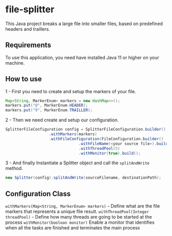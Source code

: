 # file-splitter
This Java project breaks a large file into smaller files, based on predefined headers and traillers.

## Requirements
To use this application, you need have installed Java 11 or higher on your machine.

## How to use

1 - First you need to create and setup the markers of your file.


```java
Map<String, MarkerEnum> markers = new HashMap<>();
markers.put("@", MarkerEnum.HEADER);
markers.put("9", MarkerEnum.TRAILLER);
```



2 - Then we need create and  setup our configuration.

```java
SplitterFileConfiguration config = SplitterFileConfiguration.builder()
				   .withMarkers(markers)
				   .withFileConfiguration(FileConfiguration.builder()
								.withFileName(<your source file>).build())
								.withThreadPool(5)
								.withMonitor(true).build();
```

3 - And finally Instantiate a Splitter object and call the ``splitAndWrite`` method.

```java
new Splitter(config).splitAndWrite(sourceFilename, destinationPath);
```

## Configuration Class
``withMarkers(Map<String, MarkerEnum> markers)`` - Define what are the file markers that represents a unique file result.
``withThreadPool(Integer threadPool)`` - Define how many threads are going to be started at the process
``withMonitor(boolean monitor)`` Enable a monitor that identifies when all the tasks are finished and terminates the main process
